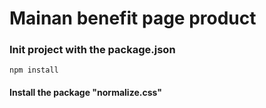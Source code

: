 # Mainan benefit page product

### Init project with the package.json
```
npm install
```
#### Install the package "normalize.css"

